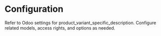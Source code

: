 # Configuration

Refer to Odoo settings for product_variant_specific_description. Configure related models, access rights, and options as needed.
